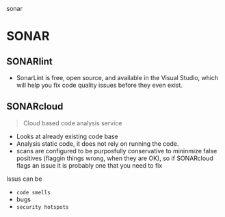 sonar


# SONAR

## SONARlint
- SonarLint is free, open source, and available in the Visual Studio, which will help you fix code quality issues before they even exist.

## SONARcloud

>Cloud based code analysis service

- Looks at already existing code base
- Analysis static code, it does not rely on running the code.
- scans are configured to be purposfully conservative to mininmize false positives (flaggin things wrong, when they are OK), so if SONARcloud flags an issue it is probably one that you need to fix

Issus can be
- `code smells`
- bugs
-  `security hotspots`

